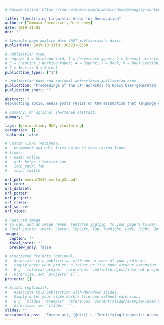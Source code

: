 ```yaml
---
# Documentation: https://sourcethemes.com/academic/docs/managing-content/

title: "Identifying Linguistic Areas for Geolocation"
authors: [Tommaso Fornaciari, Dirk Hovy]
date: 2019-11-03
doi: ""

# Schedule page publish date (NOT publication's date).
publishDate: 2019-10-31T01:38:23+01:00

# Publication type.
# Legend: 0 = Uncategorized; 1 = Conference paper; 2 = Journal article;
# 3 = Preprint / Working Paper; 4 = Report; 5 = Book; 6 = Book section;
# 7 = Thesis; 8 = Patent
publication_types: ["1"]

# Publication name and optional abbreviated publication name.
publication: "Proceedings of the 5th Workshop on Noisy User-generated Text (WNUT)"
publication_short: ""

abstract: "
Geolocating social media posts relies on the assumption that language carries sufficient geographic information. However, locations are usually given as continuous latitude/longitude tuples, so we first need to define discrete geographic regions that can serve as labels. Most studies use some form of clustering to discretize the continuous coordinates (Han et al., 2016). However, the resulting regions do not always correspond to existing linguistic areas. Consequently, accuracy at 100 miles tends to be good, but degrades for finer-grained distinctions, when different linguistic regions get lumped together. We describe a new algorithm, Point-to-City (P2C), an iterative k-d tree-based method for clustering geographic coordinates and associating them with towns. We create three sets of labels at different levels of granularity, and compare performance of a state-of-the-art geolocation model trained and tested with P2C labels to one with regular k-d tree labels. Even though P2C results in substantially more labels than the baseline, model accuracy increases significantly over using traditional labels at the fine-grained level, while staying comparable at 100 miles. The results suggest that identifying meaningful linguistic areas is crucial for improving geolocation at a fine-grained level."

# Summary. An optional shortened abstract.
summary: ""

tags: [geolocation, NLP, clustering]
categories: []
featured: false

# Custom links (optional).
#   Uncomment and edit lines below to show custom links.
# links:
# - name: Follow
#   url: https://twitter.com
#   icon_pack: fab
#   icon: twitter

url_pdf: media/2019_emnlp_p2c.pdf
url_code:
url_dataset:
url_poster:
url_project:
url_slides:
url_source:
url_video:

# Featured image
# To use, add an image named `featured.jpg/png` to your page's folder. 
# Focal points: Smart, Center, TopLeft, Top, TopRight, Left, Right, BottomLeft, Bottom, BottomRight.
image:
  caption: ""
  focal_point: ""
  preview_only: false

# Associated Projects (optional).
#   Associate this publication with one or more of your projects.
#   Simply enter your project's folder or file name without extension.
#   E.g. `internal-project` references `content/project/internal-project/index.md`.
#   Otherwise, set `projects: []`.
projects: []

# Slides (optional).
#   Associate this publication with Markdown slides.
#   Simply enter your slide deck's filename without extension.
#   E.g. `slides: "example"` references `content/slides/example/index.md`.
#   Otherwise, set `slides: ""`.
slides: ""
socialmedia_post: "Fornaciari, {@dirk}'s 'Identifying Linguistic Areas for Geolocation' explores using social media writing for geolocation via Point-to-City (P2C). More accuracy! /publication/2019_p2c/2019_p2c"
---
```

